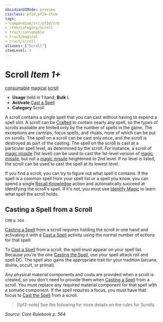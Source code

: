 ```yaml
---
obsidianUIMode: preview
cssclass: pf2e,pf2e-item
tags:
- compendium/src/pf2e/crb
- item/category/scroll
- trait/consumable
- trait/magical
- trait/scroll
aliases: ["Scroll"]
itemLevel: 1
---
```

# Scroll *Item 1+*  
[consumable](../../../rules/traits/consumable.md)  [magical](../../../rules/traits/magical.md)  [scroll](../../../rules/traits/scroll.md)  

- **Usage** held in 1 hand; **Bulk** L
- **Activate** [Cast a Spell](../../../rules/actions/cast-a-spell.md)
- **Category** Scroll

A scroll contains a single spell that you can cast without having to expend a spell slot. A scroll can be [Crafted](../../../rules/actions/craft.md) to contain nearly any spell, so the types of scrolls available are limited only by the number of spells in the game. The exceptions are cantrips, focus spells, and rituals, none of which can be put on scrolls. The spell on a scroll can be cast only once, and the scroll is destroyed as part of the casting. The spell on the scroll is cast at a particular spell level, as determined by the scroll. For instance, a scroll of [magic missile](../../spells/magic-missile.md) (1st level) can be used to cast the 1st-level version of [magic missile](../../spells/magic-missile.md), but not a [magic missile](../../spells/magic-missile.md) heightened to 2nd level. If no level is listed, the scroll can be used to cast the spell at its lowest level.

If you find a scroll, you can try to figure out what spell it contains. If the spell is a common spell from your spell list or a spell you know, you can spend a single [Recall Knowledge](../../../rules/actions/recall-knowledge.md) action and automatically succeed at identifying the scroll's spell. If it's not, you must use [Identify Magic](../../../rules/actions/identify-magic.md) to learn what spell the scroll holds.

## Casting a Spell from a Scroll
<sup>CRB p. 564</sup>

[Casting a Spell](../../../rules/actions/cast-a-spell.md) from a scroll requires holding the scroll in one hand and activating it with a [Cast a Spell](../../../rules/actions/cast-a-spell.md) activity using the normal number of actions for that spell.

To [Cast a Spell](../../../rules/actions/cast-a-spell.md) from a scroll, the spell must appear on your spell list. Because you're the one [Casting the Spell](../../../rules/actions/cast-a-spell.md), use your spell attack roll and spell DC. The spell also gains the appropriate trait for your tradition (arcane, divine, occult, or primal).

Any physical material components and costs are provided when a scroll is created, so you don't need to provide them when [Casting a Spell](../../../rules/actions/cast-a-spell.md) from a scroll. You must replace any required material component for that spell with a somatic component. If the spell requires a focus, you must have that focus to [Cast the Spell](../../../rules/actions/cast-a-spell.md) from a scroll.

> [!pf2-note]
> See the following for more details on the rules for Scrolls.

*Source: Core Rulebook p. 564*